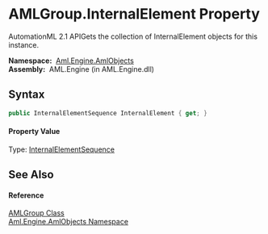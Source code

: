AMLGroup.InternalElement Property
=================================
AutomationML 2.1 APIGets the collection of InternalElement objects for this instance.

  **Namespace:**  [Aml.Engine.AmlObjects][1]  
  **Assembly:**  AML.Engine (in AML.Engine.dll)

Syntax
------

```csharp
public InternalElementSequence InternalElement { get; }
```

#### Property Value
Type: [InternalElementSequence][2]

See Also
--------

#### Reference
[AMLGroup Class][3]  
[Aml.Engine.AmlObjects Namespace][1]  

[1]: ../README.md
[2]: ../../Aml.Engine.CAEX/InternalElementSequence/README.md
[3]: README.md
[4]: https://www.automationml.org
[5]: ../../icons/logoShade.png